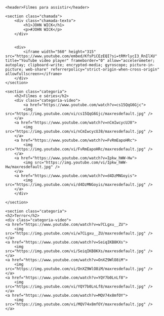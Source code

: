 <html lang="pt-br"></html>

<header>
    <link rel="stylesheet" href="styles.css" />
    <link rel="preconnect" href="https://fonts.googleapis.com">
<link rel="preconnect" href="https://fonts.gstatic.com" crossorigin>
<link href="https://fonts.googleapis.com/css2?family=Chakra+Petch:ital,wght@0,300;0,400;0,500;0,600;0,700;1,300;1,400;1,500;1,600;1,700&display=swap" rel="stylesheet">
    <title>Filmes para assitir</title>
</header>

<body>

    <header>Filmes para assistir</header>

    <section class="chamada">
        <div class="chamada-texto">
            <h1>JOHN WICK</h1>
            <p>#JOHN WICK</p>
        </div>


        <div>
            <iframe width="560" height="315" src="https://www.youtube.com/embed/KfsPiCEzEQI?si=tRMrlycI3_RnIlXU" title="YouTube video player" frameborder="0" allow="accelerometer; autoplay; clipboard-write; encrypted-media; gyroscope; picture-in-picture; web-share" referrerpolicy="strict-origin-when-cross-origin" allowfullscreen></iframe>
        </div>
    </section>

    <section class="categoria">
        <h2>Filmes e séries</h2>
        <div class="categoria-video">
            <a href="https://www.youtube.com/watch?v=cs15QqG6Gjc">
            <img src="https://img.youtube.com/vi/cs15QqG6Gjc/maxresdefault.jpg" />
        </a>
        <a href="https://www.youtube.com/watch?v=nCmIwcycUJ8">
            <img src="https://img.youtube.com/vi/nCmIwcycUJ8/maxresdefault.jpg" />
        </a>
        <a href="https://www.youtube.com/watch?v=FvRmEapoHRc">
            <img src="https://img.youtube.com/vi/FvRmEapoHRc/maxresdefault.jpg" />
        </a>
        <a href="https://www.youtube.com/watch?v=Ipkw_hWW-Hw">
            <img src="https://img.youtube.com/vi/Ipkw_hWW-Hw/maxresdefault.jpg" />
        </a>
        <a href="https://www.youtube.com/watch?v=d4DzMNGoyis">
            <img src="https://img.youtube.com/vi/d4DzMNGoyis/maxresdefault.jpg" />
        </a>
        </div>
   
    </section>

    <section class="categoria">
    <h2>Terror</h2>
    <div class="categoria-video">
    <a href="https://www.youtube.com/watch?v=w7CLgxu__ZU">
        <img src="https://img.youtube.com/vi/w7CLgxu__ZU/maxresdefault.jpg" />
    </a>
    <a href="https://www.youtube.com/watch?v=SeiqIKB8KXs">
        <img src="https://img.youtube.com/vi/SeiqIKB8KXs/maxresdefault.jpg" />
    </a>
    <a href="https://www.youtube.com/watch?v=OnXZ9WlO8iM">
        <img src="https://img.youtube.com/vi/OnXZ9WlO8iM/maxresdefault.jpg" />
    </a>
    <a href="https://www.youtube.com/watch?v=YQY7b0LnLf8">
        <img src="https://img.youtube.com/vi/YQY7b0LnLf8/maxresdefault.jpg" />
    </a>
    <a href="https://www.youtube.com/watch?v=MQV74x8mfOY">
        <img src="https://img.youtube.com/vi/MQV74x8mfOY/maxresdefault.jpg" />
    </a>
</div>

</section>


</body>


</html>

